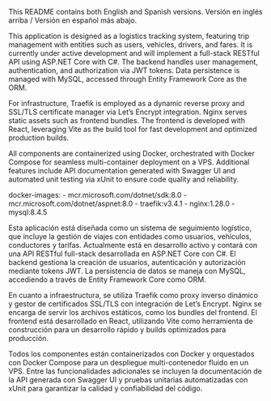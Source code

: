 This README contains both English and Spanish versions.
Versión en inglés arriba / Versión en español más abajo.

This application is designed as a logistics tracking system, featuring trip management with entities such as users, vehicles, drivers, and fares. It is currently under active development and will implement a full-stack RESTful API using ASP.NET Core with C#. The backend handles user management, authentication, and authorization via JWT tokens. Data persistence is managed with MySQL, accessed through Entity Framework Core as the ORM.

For infrastructure, Traefik is employed as a dynamic reverse proxy and SSL/TLS certificate manager via Let’s Encrypt integration. Nginx serves static assets such as frontend bundles. The frontend is developed with React, leveraging Vite as the build tool for fast development and optimized production builds.

All components are containerized using Docker, orchestrated with Docker Compose for seamless multi-container deployment on a VPS. Additional features include API documentation generated with Swagger UI and automated unit testing via xUnit to ensure code quality and reliability.

docker-images:
	- mcr.microsoft.com/dotnet/sdk:8.0
	- mcr.microsoft.com/dotnet/aspnet:8.0
	- traefik:v3.4.1
	- nginx:1.28.0
	- mysql:8.4.5


Esta aplicación está diseñada como un sistema de seguimiento logístico, que incluye la gestión de viajes con entidades como usuarios, vehículos, conductores y tarifas. Actualmente está en desarrollo activo y contará con una API RESTful full-stack desarrollada en ASP.NET Core con C#. El backend gestiona la creación de usuarios, autenticación y autorización mediante tokens JWT. La persistencia de datos se maneja con MySQL, accediendo a través de Entity Framework Core como ORM.

En cuanto a infraestructura, se utiliza Traefik como proxy inverso dinámico y gestor de certificados SSL/TLS con integración de Let’s Encrypt. Nginx se encarga de servir los archivos estáticos, como los bundles del frontend. El frontend está desarrollado en React, utilizando Vite como herramienta de construcción para un desarrollo rápido y builds optimizados para producción.

Todos los componentes están containerizados con Docker y orquestados con Docker Compose para un despliegue multi-contenedor fluido en un VPS. Entre las funcionalidades adicionales se incluyen la documentación de la API generada con Swagger UI y pruebas unitarias automatizadas con xUnit para garantizar la calidad y confiabilidad del código.
